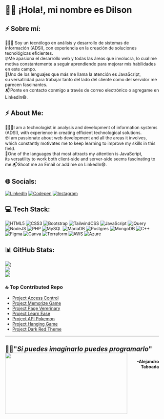 # 👋🏻 ¡Hola!, mi nombre es Dilson
## ⚡ Sobre mí:
👨🏻‍💻 Soy un tecnólogo en análisis y desarrollo de sistemas de<br>información (ADSI), con experiencia en la creación de soluciones tecnológicas eficientes.<br>🤓Me apasiona el desarrollo web y todas las áreas que involucra, lo cual me motiva constantemente a seguir aprendiendo para mejorar mis habilidades en este campo.<br>🤖Uno de los lenguajes que más me llama la atención es JavaScript, <br>su versatilidad para trabajar tanto del lado del cliente como del servidor me parecen fascinantes.<br>📬Ponte en contacto conmigo a través de correo electrónico o agregame en LinkedIn😄.

## ⚡ About Me:
👨🏻‍💻I am a technologist in analysis and development of information systems<br>(ADSI), with experience in creating efficient technological solutions.<br>🤓I am passionate about web development and all the areas it involves, which constantly motivates me to keep learning to improve my skills in this field.<br>🤖One of the languages that most attracts my attention is JavaScript,<br> its versatility to work both client-side and server-side seems fascinating to me.📬Shoot me an Email or add me on LinkedIn😄.


## 🌐 Socials:
[![LinkedIn](https://img.shields.io/badge/LinkedIn-%230077B5.svg?logo=linkedin&logoColor=white)](https://linkedin.com/in/https://www.linkedin.com/in/dilson-alexander-cruz-nivia-b1a584191/) [![Codepen](https://img.shields.io/badge/Codepen-000000?style=for-the-badge&logo=codepen&logoColor=white)](https://codepen.io/https://codepen.io/Dilson-Alexander-Cruz-Nivia) 
[![Instagram](https://img.shields.io/badge/Instagram-%23E4405F.svg?logo=Instagram&logoColor=white)](https://instagram.com/https://www.instagram.com/dilson.cruz/) 

## 💻 Tech Stack:
![HTML5](https://img.shields.io/badge/html5-%23E34F26.svg?style=for-the-badge&logo=html5&logoColor=white) ![CSS3](https://img.shields.io/badge/css3-%231572B6.svg?style=for-the-badge&logo=css3&logoColor=white) ![Bootstrap](https://img.shields.io/badge/bootstrap-%23563D7C.svg?style=for-the-badge&logo=bootstrap&logoColor=white) ![TailwindCSS](https://img.shields.io/badge/tailwindcss-%2338B2AC.svg?style=for-the-badge&logo=tailwind-css&logoColor=white) ![JavaScript](https://img.shields.io/badge/javascript-%23323330.svg?style=for-the-badge&logo=javascript&logoColor=%23F7DF1E) ![jQuery](https://img.shields.io/badge/jquery-%230769AD.svg?style=for-the-badge&logo=jquery&logoColor=white) ![NodeJS](https://img.shields.io/badge/node.js-6DA55F?style=for-the-badge&logo=node.js&logoColor=white) ![PHP](https://img.shields.io/badge/php-%23777BB4.svg?style=for-the-badge&logo=php&logoColor=white) ![MySQL](https://img.shields.io/badge/mysql-%2300f.svg?style=for-the-badge&logo=mysql&logoColor=white) ![MariaDB](https://img.shields.io/badge/MariaDB-003545?style=for-the-badge&logo=mariadb&logoColor=white) ![Postgres](https://img.shields.io/badge/postgres-%23316192.svg?style=for-the-badge&logo=postgresql&logoColor=white) ![MongoDB](https://img.shields.io/badge/MongoDB-%234ea94b.svg?style=for-the-badge&logo=mongodb&logoColor=white) ![C++](https://img.shields.io/badge/c++-%2300599C.svg?style=for-the-badge&logo=c%2B%2B&logoColor=white) ![Figma](https://img.shields.io/badge/figma-%23F24E1E.svg?style=for-the-badge&logo=figma&logoColor=white) ![Canva](https://img.shields.io/badge/Canva-%2300C4CC.svg?style=for-the-badge&logo=Canva&logoColor=white) ![Terraform](https://img.shields.io/badge/terraform-%235835CC.svg?style=for-the-badge&logo=terraform&logoColor=white) ![AWS](https://img.shields.io/badge/AWS-%23FF9900.svg?style=for-the-badge&logo=amazon-aws&logoColor=white) ![Azure](https://img.shields.io/badge/azure-%230072C6.svg?style=for-the-badge&logo=azure-devops&logoColor=white)

## 📊 GitHub Stats:
![](https://github-readme-stats.vercel.app/api?username=Dilson24&theme=blue-green&hide_border=false&include_all_commits=true&count_private=true\&rank_icon=github))<br/>
![](https://github-readme-streak-stats.herokuapp.com/?user=Dilson24&theme=blue-green&hide_border=false)<br/>
![](https://github-readme-stats.vercel.app/api/top-langs/?username=Dilson24&theme=blue-green&hide_border=false&include_all_commits=true&count_private=true&layout=compact)

### 🔝 Top Contributed Repo
 - [Project Access Control]
 - [Project Memorize Game]
 - [Project Page Vererinary]
 - [Project Learn Ease]
 - [Project API Pokemon] 
 - [Project Hanging Game]
 - [Project Dark Red Theme] 
 
 [Project Access Control]: <https://github.com/Dilson24/Project-Access-Control)>
 [Project Memorize Game]: <https://github.com/Dilson24/Project-Memorize-Game)>
 [Project Page Vererinary]: <https://github.com/Dilson24/Project_Page_Vererinary)>
 [Project Learn Ease]: <https://github.com/Dilson24/Project-Learn-Ease)>
 [Project API Pokemon]: <https://github.com/Dilson24/Project_API_Pokemon)>
 [Project Hanging Game]: <https://github.com/Dilson24/Hanging-Game)>
 [Project Dark Red Theme]: <https://github.com/Dilson24/Dark-Red-Theme>

---------
## ✍🏻"*Si puedes imaginarlo puedes programarlo*" <img align="left" width="400" height="200" src="https://media.giphy.com/media/6r7TXx0ZHCs4KC7A7X/giphy.gif">
#### <p align="right"> -Alejandro Taboada</p>
